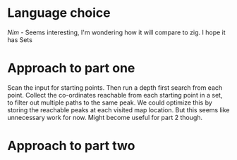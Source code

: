 # Language choice

*Nim* - Seems interesting, I'm wondering how it will compare to zig. I hope it has Sets

# Approach to part one

Scan the input for starting points. Then run a depth first search from each point. Collect the co-ordinates reachable from each starting point in a set, to filter out multiple paths to the same peak. We could optimize this by storing the reachable peaks at each visited map location. But this seems like unnecessary work for now. Might become useful for part 2 though.


# Approach to part two
